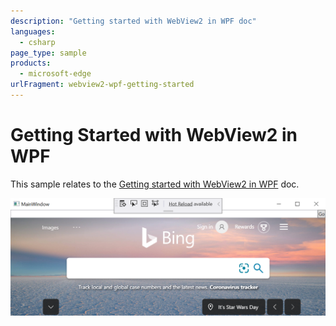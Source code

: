 ```yaml
---
description: "Getting started with WebView2 in WPF doc"
languages: 
  - csharp
page_type: sample
products: 
  - microsoft-edge
urlFragment: webview2-wpf-getting-started
---
```

# Getting Started with WebView2 in WPF

This sample relates to the [Getting started with WebView2 in WPF](https://docs.microsoft.com/microsoft-edge/webview2/gettingstarted/wpf) doc.

![sample snapshot](https://raw.githubusercontent.com/MicrosoftDocs/edge-developer/main/microsoft-edge/webview2/get-started/media/wpf-getting-started-app.png)
